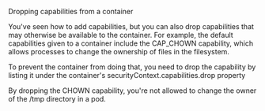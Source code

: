 Dropping capabilities from a container

You've seen how to add capabilities, but you can also drop capabilities that may otherwise be available to the container. For example, the default capabilities given to a container include the CAP_CHOWN capability, which allows processes to change the ownership of files in the filesystem.

To prevent the container from doing that, you need to drop the capability by listing it under the container's securityContext.capabilities.drop property

By dropping the CHOWN capability, you're not allowed to change the owner of the /tmp directory in a pod.

